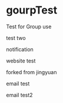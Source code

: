 # gourpTest
Test for Group use


test two

notification

website test

forked from jingyuan

email test

email test2
